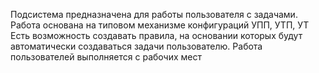 Подсистема предназначена для работы пользователя с задачами. Работа основана на типовом механизме конфигураций УПП, УТП, УТ
Есть возможность создавать правила, на основании которых будут автоматически создаваться задачи пользователю. Работа пользователей выполняется с рабочих мест
